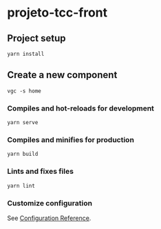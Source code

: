 # projeto-tcc-front

## Project setup
```
yarn install
```
## Create a new component

```
vgc -s home
```

### Compiles and hot-reloads for development
```
yarn serve
```

### Compiles and minifies for production
```
yarn build
```

### Lints and fixes files
```
yarn lint
```

### Customize configuration
See [Configuration Reference](https://cli.vuejs.org/config/).
